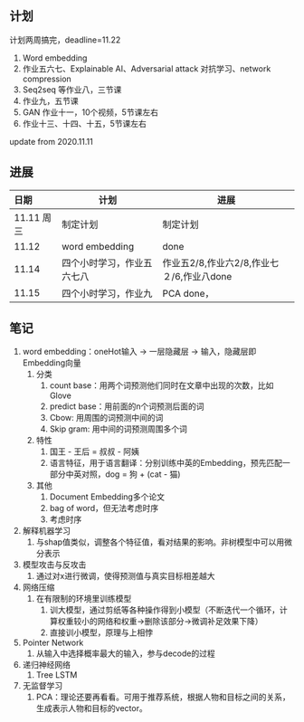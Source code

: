 ## 计划

计划两周搞完，deadline=11.22

1. Word embedding
2. 作业五六七、Explainable AI、Adversarial attack 对抗学习、network compression
3. Seq2seq 等作业八，三节课
4. 作业九，五节课
5. GAN 作业十一，10个视频，5节课左右
6. 作业十三、十四、十五，5节课左右

update from 2020.11.11



## 进展

| 日期       | 计划                       | 进展                                      |
| :--------- | -------------------------- | ----------------------------------------- |
| 11.11 周三 | 制定计划                   | 制定计划                                  |
| 11.12      | word embedding             | done                                      |
| 11.14      | 四个小时学习，作业五六七八 | 作业五2/8,作业六2/8,作业七２/6,作业八done |
| 11.15      | 四个小时学习，作业九       | PCA done，                                |



## 笔记

1. word embedding：oneHot输入 -> 一层隐藏层 -> 输入，隐藏层即Embedding向量
   1. 分类
      1. count base：用两个词预测他们同时在文章中出现的次数，比如Glove
      2. predict base：用前面的n个词预测后面的词
      3. Cbow: 用周围的词预测中间的词
      4. Skip gram: 用中间的词预测周围多个词
   2. 特性
      1. 国王 - 王后 = 叔叔 - 阿姨
      2. 语言特征，用于语言翻译：分别训练中英的Embedding，预先匹配一部分中英对照，dog = 狗 + (cat - 猫)
   3. 其他
      1. Document Embedding多个论文
      2. bag of word，但无法考虑时序
      3. 考虑时序
2. 解释机器学习
   1. 与shap值类似，调整各个特征值，看对结果的影响。非树模型中可以用微分表示
3. 模型攻击与反攻击
   1. 通过对x进行微调，使得预测值与真实目标相差越大
4. 网络压缩
   1. 在有限制的环境里训练模型
      1. 训大模型，通过剪纸等各种操作得到小模型（不断迭代一个循环，计算权重较小的网络和权重->删除该部分->微调补足效果下降）
      2. 直接训小模型，原理与上相悖
5. Pointer Network
   1. 从输入中选择概率最大的输入，参与decode的过程
6. 递归神经网络
   1. Tree LSTM
7. 无监督学习
   1. PCA：理论还要再看看。可用于推荐系统，根据人物和目标之间的关系，生成表示人物和目标的vector。

